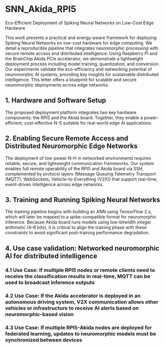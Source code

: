 # SNN_Akida_RPI5
Eco-Efficient Deployment of Spiking Neural Networks on Low-Cost Edge Hardware

This work presents a practical and energy-aware framework for deploying Spiking Neural Networks on low-cost hardware for edge computing. We detail a reproducible pipeline that integrates neuromorphic processing with secure remote access and distributed intelligence. Using Raspberry Pi and the BrainChip Akida PCIe accelerator, we demonstrate a lightweight deployment process including model training, quantization, and conversion. Our experiments validate the eco-efficiency and networking potential of neuromorphic AI systems, providing key insights for sustainable distributed intelligence. This letter offers a blueprint for scalable and secure neuromorphic deployments across edge networks.

## 1. Hardware and Software Setup
The proposed deployment platform integrates two key hardware components: the RPI5 and the Akida board. Together, they enable a power-efficient, cost-effective N-S suitable for real-world edge AI applications.

## 2. Enabling Secure Remote Access and Distributed Neuromorphic Edge Networks
The deployment of low-power N-H in networked environments requires reliable, secure, and lightweight communication frameworks. Our system enables full remote operability of the RPI5 and Akida board via SSH, complemented by protocol layers (Message Queuing Telemetry Transport (MQTT), WebSockets, Vehicle-to-Everything (V2X)) that support real-time, event-driven intelligence across edge networks.

## 3. Training and Running Spiking Neural Networks
The training pipeline begins with building an ANN using TensorFlow 2.x, which will later be mapped to a spike-compatible format for neuromorphic inference. Because Akida board runs models using low-bitwidth integer arithmetic (4–8 bits), it is critical to align the training phase with these constraints to avoid significant post-training performance degradation.

## 4. Use case validation: Networked neuromorphic AI for distributed intelligence
### 4.1  Use Case: If multiple RPI5 nodes or remote clients need to receive the classification results in real-time, MQTT can be used to broadcast inference outputs
### 4.2 Use Case: If the Akida accelerator is deployed in an autonomous driving system, V2X communication allows other vehicles or infrastructure to receive AI alerts based on neuromorphic-based vision
### 4.3 Use Case: If multiple RPI5-Akida nodes are deployed for federated learning, updates to neuromorphic models must be synchronized between devices
